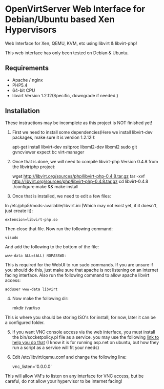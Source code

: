 # OpenVirtServer Web Interface for Debian/Ubuntu based Xen Hypervisors
Web Interface for Xen, QEMU, KVM, etc using libvirt & libvirt-php!

This web interface has only been tested on Debian & Ubuntu.

## Requirements
- Apache / nginx
- PHP5.4
- 64-bit CPU
- libvirt Version 1.2.12(Specific, downgrade if needed.)

## Installation
These instructions may be incomplete as this project is NOT finished yet!

1. First we need to install some dependencies(Here we install libvirt-dev packages, make sure it is version 1.2.12!):


    apt-get install libvirt-dev xsltproc libxml2-dev libxml2 sudo git gvncviewer expect bc virt-manager


2. Once that is done, we will need to compile libvirt-php Version 0.4.8 from the libvirtphp project:


    wget http://libvirt.org/sources/php/libvirt-php-0.4.8.tar.gz
    tar -xvf http://libvirt.org/sources/php/libvirt-php-0.4.8.tar.gz
    cd libvirt-0.4.8
    ./configure
    make && make install
    

3. Once that is installed, we need to edit a few files:

In /etc/php5/mods-available/libvirt.ini (Which may not exist yet, if it doesn't, just create it):

    extension=libvirt-php.so

Then close that file. Now run the following command:

    visudo

And add the following to the bottom of the file:

    www-data ALL=(ALL) NOPASSWD:

This is required for the WebUI to run sudo commands. If you are unsure if you should do this, just make sure that apache is not listening on an internet facing interface. Also run the following command to allow apache libvirt access:

    adduser www-data libvirt


4. Now make the following dir:


    mkdir /var/iso


This is where you should be storing ISO's for install, for now, later it can be a configured folder.


5. If you want VNC console access via the web interface, you must install the bin/socketpolicy.pl file as a service. you may use the following [link to help you do that](http://druss.co/2015/06/run-kestrel-in-the-background/) (I know it is for running asp.net on ubuntu, but how they run a script as a service will fit your needs)
6. Edit /etc/libvirt/qemu.conf and change the following line:


    vnc_listen='0.0.0.0'


This will allow VM's to listen on any interface for VNC access, but be careful, do not allow your hypervisor to be internet facing!